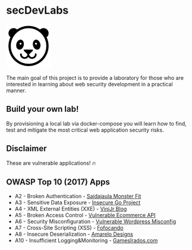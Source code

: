 # secDevLabs

<img src="images/panda-icon.png" align="" height="120" />

The main goal of this project is to provide a laboratory for those who are interested in learning about web security development in a practical manner. 

## Build your own lab!

By provisioning a local lab via docker-compose you will learn how to find, test and mitigate the most critical web application security risks.

## Disclaimer

These are vulnerable applications! 🔥
 
## OWASP Top 10 (2017) Apps

- A2 - Broken Authentication - [Saidajaula Monster Fit](owasp-top10-2017-apps/a2/saidajaula-monster)
- A3 - Sensitive Data Exposure - [Insecure Go Project](owasp-top10-2017-apps/a3/insecure-go-project)
- A4 - XML External Entities (XXE) - [ViniJr Blog](owasp-top10-2017-apps/a4/vinijr-blog)
- A5 - Broken Access Control - [Vulnerable Ecommerce API](owasp-top10-2017-apps/a5/ecommerce-api)
- A6 - Security Misconfiguration - [Vulnerable Wordpress Misconfig](owasp-top10-2017-apps/a6/misconfig-wordpress)
- A7 - Cross-Site Scripting (XSS) - [Fofocando](owasp-top10-2017-apps/a7/fofocando)
- A8 - Insecure Deserialization - [Amarelo Designs](owasp-top10-2017-apps/a8/amarelo-designs)
- A10 - Insufficient Logging&Monitoring - [GamesIrados.com](owasp-top10-2017-apps/a10/games-irados)

